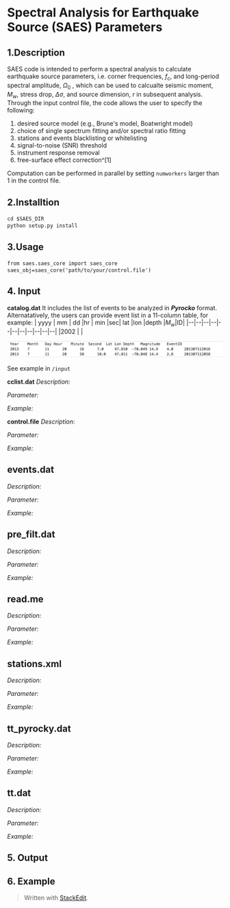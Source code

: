 

# Spectral Analysis for Earthquake Source (SAES) Parameters

## 1.Description
SAES code is intended to perform a spectral analysis to calculate earthquake source parameters, i.e. corner frequencies, $f_c$, and long-period spectral amplitude, $\Omega_0$ , which can be used to calcualte seismic moment, $M_w$,  stress drop, $\Delta \sigma$, and source dimension, $r$ in subsequent analysis. Through the input control file, the code allows the user to specify the following:
1. desired source model (e.g., Brune's model, Boatwright model) 
2. choice of single spectrum fitting and/or spectral ratio fitting 
3. stations and events blacklisting or whitelisting 
4. signal-to-noise (SNR) threshold
5. instrument response removal
6. free-surface effect correction^[1]

Computation can be performed in parallel by setting ```numworkers``` larger than 1 in the control file. 

## 2.Installtion
```
cd $SAES_DIR
python setup.py install
```
## 3.Usage
```
from saes.saes_core import saes_core
saes_obj=saes_core('path/to/your/control.file')
```

## 4. Input 
**catalog.dat**
It includes the list of events to be analyzed in ***Pyrocko*** format. Alternatatively, the users can provide event list in a 11-column table, for example:
| yyyy	|	mm	|	dd 	|hr	| min	|sec|	lat	|lon	|depth	|$M_w$|ID|
|--|--|--|--|--|--|--|--|--|--|--|
|2002  |  |

![Example input table](https://github.com/Johumel/SAES/blob/master/images/image1.png)


See example in ```/input```

**cclist.dat**
*Description:*

*Parameter:*

*Example:*

**control.file**
*Description:*

*Parameter:*

*Example:*

## events.dat
*Description:*

*Parameter:*

*Example:*

## pre_filt.dat
*Description:*

*Parameter:*

*Example:*

## read.me
*Description:*

*Parameter:*

*Example:*
## stations.xml
*Description:*

*Parameter:*

*Example:*

## tt_pyrocky.dat
*Description:*

*Parameter:*

*Example:*

## tt.dat
*Description:*

*Parameter:*

*Example:*



## 5. Output
## 6. Example

> Written with [StackEdit](https://stackedit.io/).
